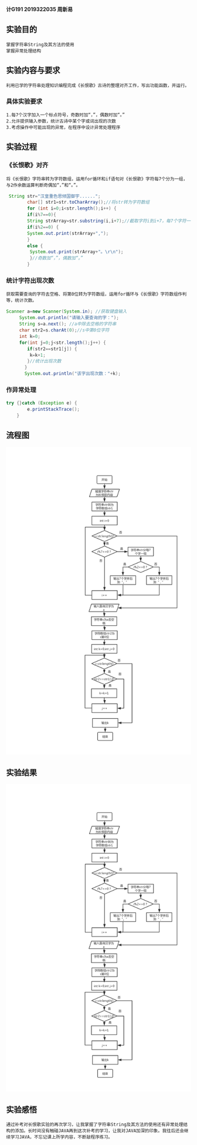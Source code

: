 **计G191 2019322035 周新易**
## 实验目的
    掌握字符串String及其方法的使用
    掌握异常处理结构
## 实验内容与要求
    利用已学的字符串处理知识编程完成《长恨歌》古诗的整理对齐工作，写出功能函数，并运行。
### 具体实验要求
    1.每7个汉字加入一个标点符号，奇数时加“，”，偶数时加“。”
    2.允许提供输入参数，统计古诗中某个字或词出现的次数
    3.考虑操作中可能出现的异常，在程序中设计异常处理程序
## 实验过程
### 《长恨歌》对齐
    将《长恨歌》字符串转为字符数组，运用for循环和if语句对《长恨歌》字符每7个分为一组，与2作余数运算判断奇偶加“，”和“。”。
```Java
 String str="汉皇重色思倾国御宇......";
        char[] str1=str.toCharArray();//将str转为字符数组
        for (int i=0;i<str.length();i++) {
        if(i%7==0){
        String strArray=str.substring(i,i+7);//截取字符i到i+7，每7个字符一组
        if(i%2==0) {
        System.out.print(strArray+",");
        }
        else {
         System.out.print(strArray+"。\r\n");
         }//奇数加“，”，偶数加“。”
        }
```
### 统计字符出现次数
    获取需要查询的字符去空格、将第0位转为字符数组，运用for循环与《长恨歌》字符数组作判等，统计次数。
```Java
Scanner a=new Scanner(System.in); //获取键盘输入
     System.out.println("请输入要查询的字："); 
     String s=a.next(); //a中除去空格的字符串
     char str2=s.charAt(0);//s中第0位字符
     int k=0;
     for(int j=0;j<str.length();j++) {
        if(str2==str1[j]) {
         k=k+1;
        }//统计出现次数
       }
       System.out.println("该字出现次数："+k); 
```
### 作异常处理
```Java
try {}catch (Exception e) {
        e.printStackTrace();
    }
```
## 流程图
![出错](https://github.com/Dolipor/Changhenge/blob/master/流程图.png)
## 实验结果
![出错](https://github.com/Dolipor/Changhenge/blob/master/流程图.png)
## 实验感悟
    通过补考对长恨歌实验的再次学习，让我掌握了字符串String及其方法的使用还有异常处理结构的添加。长时间没有触碰JAVA再到这次补考的学习，让我对JAVA加深的印象。我往后还会继续学习JAVA，不忘记课上所学内容，不断敲程序练习。
